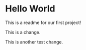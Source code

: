 # Hello World

This is a readme for our first project!

This is a change. 

This is another test change.
